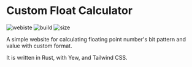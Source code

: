 # Custom Float Calculator

![webiste](https://img.shields.io/website?url=https%3A%2F%2Flioqing.github.io%2Fweb-portfolio%2F)
![build](https://img.shields.io/github/workflow/status/LioQing/web-portfolio/Deploy%20GitHub%20Pages)
![size](https://img.shields.io/github/repo-size/LioQing/web-portfolio)

A simple website for calculating floating point number's bit pattern and value with custom format.

It is written in Rust, with Yew, and Tailwind CSS.
